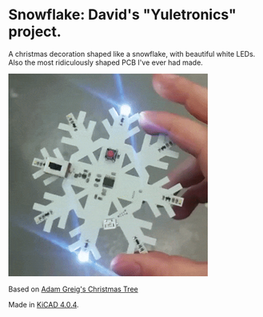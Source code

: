 # Snowflake: David's "Yuletronics" project.

A christmas decoration shaped like a snowflake, with beautiful white LEDs.
Also the most ridiculously shaped PCB I've ever had made.

![snowflake animation](/snowflake.gif)

Based on [Adam Greig's Christmas
Tree](https://github.com/adamgreig/yuletronics/)

Made in [KiCAD 4.0.4](http://kicad-pcb.org/).
